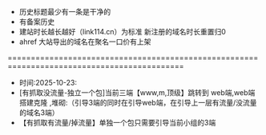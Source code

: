 - 历史标题最少有一条是干净的
- 有备案历史
- 建站时长越长越好（link114.cn）为标准 新注册的域名时长重置归0
- ahref 大站导出的域名在聚名一口价有上架 

============================================================================================

- 时间:2025-10-23:
- [有抓取没流量-独立一个包]当前三端【www,m,顶级】跳转到 web端,web端 搭建克隆 ,堆砌:（引导3端的同时在引导web端，在引导上一层有流量/没流量的域名3端）
- 【有抓取有流量/掉流量】单独一个包只需要引导当前小组的3端
